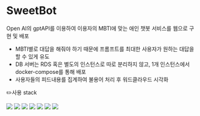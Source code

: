 # SweetBot

Open AI의 gptAPI를 이용하여 이용자의 MBTI에 맞는 애인 챗봇 서비스를 웹으로 구현 및 배포 

* MBTI별로 대답을 해줘야 하기 때문에 프롬프트를 최대한 사용자가 원하는 대답을 할 수 있게 유도
* DB 서버는 RDS 혹은 별도의 인스턴스로 따로 분리하지 않고, 1개 인스턴스에서 docker-compose를 통해 배포
* 사용자들의 피드내용를 집계하여 불용어 처리 후 워드클라우드 시각화

✏️사용 stack

<img src="https://img.shields.io/badge/Python-3776AB?style=for-the-badge&logo=Python&logoColor=white">  <img src="https://img.shields.io/badge/mysql-4479A1?style=for-the-badge&logo=mysql&logoColor=white">
<img src="https://img.shields.io/badge/linux-FCC624?style=for-the-badge&logo=linux&logoColor=black">
<img src="https://img.shields.io/badge/github-181717?style=for-the-badge&logo=github&logoColor=white">
<img src="https://img.shields.io/badge/docker-2496ED?style=for-the-badge&logo=docker&logoColor=white">
<img src="https://img.shields.io/badge/postgresql-4169E1?style=for-the-badge&logo=postgresql&logoColor=white">
<img src="https://img.shields.io/badge/amazonec2-FF9900?style=for-the-badge&logo=amazonec2&logoColor=white">



